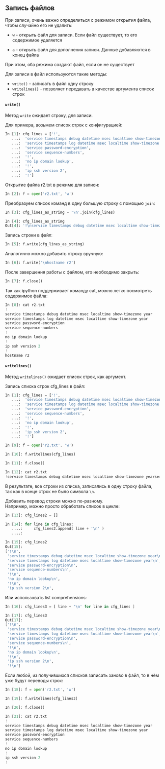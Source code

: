 ## Запись файлов

При записи, очень важно определиться с режимом открытия файла, чтобы случайно его не удалить:

* `w` - открыть файл для записи. Если файл существует, то его содержимое удаляется

* `a` - открыть файл для дополнения записи. Данные добавляются в конец файла

При этом, оба режима создают файл, если он не существует

Для записи в файл используются такие методы:

* `write()` - записать в файл одну строку
* `writelines()` - позволяет передавать в качестве аргумента список строк

#### `write()`

Метод `write` ожидает строку, для записи.

Для примера, возьмем список строк с конфигурацией:

```python
In [1]: cfg_lines = ['!',
   ...:  'service timestamps debug datetime msec localtime show-timezone year',
   ...:  'service timestamps log datetime msec localtime show-timezone year',
   ...:  'service password-encryption',
   ...:  'service sequence-numbers',
   ...:  '!',
   ...:  'no ip domain lookup',
   ...:  '!',
   ...:  'ip ssh version 2',
   ...:  '!']
```

Открытие файла r2.txt в режиме для записи:

```python
In [2]: f = open('r2.txt', 'w')
```

Преобразуем список команд в одну большую строку с помощью `join`:

```python
In [3]: cfg_lines_as_string = '\n'.join(cfg_lines)

In [4]: cfg_lines_as_string
Out[4]: '!\nservice timestamps debug datetime msec localtime show-timezone year\nservice timestamps log datetime msec localtime show-timezone year\nservice password-encryption\nservice sequence-numbers\n!\nno ip domain lookup\n!\nip ssh version 2\n!'
```

Запись строки в файл:

```python
In [5]: f.write(cfg_lines_as_string)
```

Аналогично можно добавить строку вручную:

```python
In [6]: f.write('\nhostname r2')
```

После завершения работы с файлом, его необходимо закрыть:

```python
In [7]: f.close()
```

Так как ipython поддерживает команду cat, можно легко посмотреть содержимое файла:

```python
In [8]: cat r2.txt
!
service timestamps debug datetime msec localtime show-timezone year
service timestamps log datetime msec localtime show-timezone year
service password-encryption
service sequence-numbers
!
no ip domain lookup
!
ip ssh version 2
!
hostname r2
```

#### `writelines()`

Метод `writelines()` ожидает список строк, как аргумент.

Запись списка строк cfg\_lines в файл:

```python
In [1]: cfg_lines = ['!',
   ...:  'service timestamps debug datetime msec localtime show-timezone year',
   ...:  'service timestamps log datetime msec localtime show-timezone year',
   ...:  'service password-encryption',
   ...:  'service sequence-numbers',
   ...:  '!',
   ...:  'no ip domain lookup',
   ...:  '!',
   ...:  'ip ssh version 2',
   ...:  '!']

In [9]: f = open('r2.txt', 'w')

In [10]: f.writelines(cfg_lines)

In [11]: f.close()

In [12]: cat r2.txt
!service timestamps debug datetime msec localtime show-timezone yearservice timestamps log datetime msec localtime show-timezone yearservice password-encryptionservice sequence-numbers!no ip domain lookup!ip ssh version 2!
```

В результате, все строки из списка, записались в одну строку файла, так как в конце строк не было символа `\n`.

Добавить перевод строки можно по-разному.  
Например, можно просто обработать список в цикле:

```python
In [13]: cfg_lines2 = []

In [14]: for line in cfg_lines:
   ....:     cfg_lines2.append( line + '\n' )
   ....:

In [15]: cfg_lines2
Out[15]:
['!\n',
 'service timestamps debug datetime msec localtime show-timezone year\n',
 'service timestamps log datetime msec localtime show-timezone year\n',
 'service password-encryption\n',
 'service sequence-numbers\n',
 '!\n',
 'no ip domain lookup\n',
 '!\n',
 'ip ssh version 2\n',
```

Или использовать list comprehensions:

```python
In [16]: cfg_lines3 = [ line + '\n' for line in cfg_lines ]

In [17]: cfg_lines3
Out[17]:
['!\n',
 'service timestamps debug datetime msec localtime show-timezone year\n',
 'service timestamps log datetime msec localtime show-timezone year\n',
 'service password-encryption\n',
 'service sequence-numbers\n',
 '!\n',
 'no ip domain lookup\n',
 '!\n',
 'ip ssh version 2\n',
 '!\n']
```

Если любой, из получившихся списков записать заново в файл, то в нём уже будут переводы строк:

```python
In [18]: f = open('r2.txt', 'w')

In [19]: f.writelines(cfg_lines3)

In [20]: f.close()

In [21]: cat r2.txt
!
service timestamps debug datetime msec localtime show-timezone year
service timestamps log datetime msec localtime show-timezone year
service password-encryption
service sequence-numbers
!
no ip domain lookup
!
ip ssh version 2
!
```



